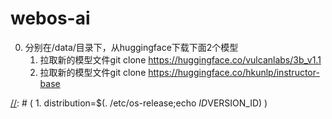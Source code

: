 # webos-ai
0. 分别在/data/目录下，从huggingface下载下面2个模型
   1. 拉取新的模型文件git clone https://huggingface.co/vulcanlabs/3b_v1.1
   2. 拉取新的模型文件git clone https://huggingface.co/hkunlp/instructor-base


[//]: # (1. 服务器CUDA版本需要为11.7)

[//]: # ()
[//]: # (2. 更新流程)

[//]: # (分别在/data/目录下，从huggingface下载下面1个模型)

[//]: # (   1. 删除/data/llama-7b-hf模型参数文件。更新为拉取新的模型文件git clone https://huggingface.co/yahma/llama-7b-hf)

[//]: # (   2. 删除/data/alpaca-lora-7b模型参数文件。更新为本仓库下alpaca-lora-7b目录)

[//]: # (   3. all-mpnet-base-v2保持不变)


[//]: # (   2. git clone https://huggingface.co/chainyo/alpaca-lora-7b)

[//]: # ()
[//]: # (   3.  git clone https://huggingface.co/sentence-transformers/all-mpnet-base-v2)


[//]: # (2. docker安装 )

[//]: # (https://docs.docker.com/engine/install/centos/)

[//]: # ()
[//]: # (3. docker GPU支持)

[//]: # ()
[//]: # (   参考官方文档 https://docs.nvidia.com/datacenter/cloud-native/container-toolkit/install-guide.html#installation-guide)

[//]: # ()
[//]: # (   1. distribution=$&#40;. /etc/os-release;echo $ID$VERSION_ID&#41; \)

[//]: # (   && curl -s -L https://nvidia.github.io/libnvidia-container/$distribution/libnvidia-container.repo | sudo tee /etc/yum.repos.d/nvidia-container-toolkit.repo)

[//]: # ()
[//]: # (   2. sudo yum clean expire-cache)

[//]: # ()
[//]: # (   3. sudo yum install -y nvidia-container-toolkit)

[//]: # ()
[//]: # (   4. sudo nvidia-ctk runtime configure --runtime=docker)

[//]: # ()
[//]: # (   5. sudo systemctl start docker)
